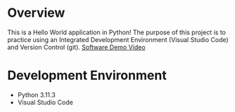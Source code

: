 # Overview

This is a Hello World application in Python! The purpose of this project is to practice using an Integrated Development Environment (Visual Studio Code) and Version Control (git).
[Software Demo Video](https://youtu.be/HTO0t-Y5gHE)

# Development Environment

- Python 3.11.3
- Visual Studio Code
